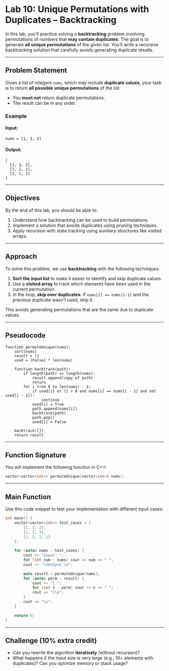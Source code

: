 # **Lab 10: Unique Permutations with Duplicates – Backtracking**

In this lab, you'll practice solving a **backtracking** problem involving permutations of numbers that **may contain duplicates**. The goal is to generate **all unique permutations** of the given list. You’ll write a recursive backtracking solution that carefully avoids generating duplicate results.

---

## **Problem Statement**

Given a list of integers `nums`, which may include **duplicate values**, your task is to return **all possible unique permutations** of the list.

- You **must not** return duplicate permutations.
- The result can be in any order.

### **Example**

#### **Input:**
```
nums = [1, 1, 2]
```

#### **Output:**
```
[
  [1, 1, 2],
  [1, 2, 1],
  [2, 1, 1]
]
```

---

## **Objectives**

By the end of this lab, you should be able to:

1. Understand how backtracking can be used to build permutations.
2. Implement a solution that avoids duplicates using pruning techniques.
3. Apply recursion with state tracking using auxiliary structures like visited arrays.

---

## **Approach**

To solve this problem, we use **backtracking** with the following techniques:

1. **Sort the input list** to make it easier to identify and skip duplicate values.
2. Use a **visited array** to track which elements have been used in the current permutation.
3. In the loop, **skip over duplicates**: if `nums[i] == nums[i-1]` and the previous duplicate wasn't used, skip it.

This avoids generating permutations that are the same due to duplicate values.

---

## **Pseudocode**

```
function permuteUnique(nums):
    sort(nums)
    result = []
    used = [False] * len(nums)

    function backtrack(path):
        if length(path) == length(nums):
            result.append(copy of path)
            return
        for i from 0 to len(nums) - 1:
            if used[i] or (i > 0 and nums[i] == nums[i - 1] and not used[i - 1]):
                continue
            used[i] = True
            path.append(nums[i])
            backtrack(path)
            path.pop()
            used[i] = False

    backtrack([])
    return result
```

---

## **Function Signature**

You will implement the following function in C++:

```cpp
vector<vector<int>> permuteUnique(vector<int>& nums);
```

---

## **Main Function**

Use this code snippet to test your implementation with different input cases:

```cpp
int main() {
    vector<vector<int>> test_cases = {
        {1, 1, 2},
        {1, 2, 3},
        {2, 2, 1, 1}
    };

    for (auto& nums : test_cases) {
        cout << "Input: ";
        for (int num : nums) cout << num << " ";
        cout << "\nOutput:\n";

        auto result = permuteUnique(nums);
        for (auto& perm : result) {
            cout << "[ ";
            for (int n : perm) cout << n << " ";
            cout << "]\n";
        }
        cout << "\n";
    }

    return 0;
}
```

---

## **Challenge (10% extra credit)**

- Can you rewrite the algorithm **iteratively** (without recursion)?
- What happens if the input size is very large (e.g., 10+ elements with duplicates)? Can you optimize memory or stack usage?